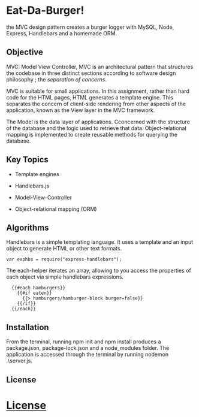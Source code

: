 # Eat-Da-Burger!

the MVC design pattern creates a burger logger with MySQL, Node, Express, Handlebars and a homemade ORM.

## Objective

MVC: Model View Controller, MVC is an architectural pattern that structures the codebase in three distinct sections according to software design philosophy ; the _separation of concerns_.  

MVC is suitable for small applications. In this assignment, rather than hard code for the HTML pages, HTML generates a template engine. This separates the concern of client-side rendering from other aspects of the application, known as the View layer in the MVC framework.

The Model is the data layer of applications. Cconcerned with the structure of the database and the logic used to retrieve that data. Object-relational mapping is implemented to create reusable methods for querying the database. 

## Key Topics

* Template engines

* Handlebars.js

* Model-View-Controller

* Object-relational mapping (ORM)   

## Algorithms

Handlebars is a simple templating language. It uses a template and an input object to generate HTML or other text formats.
```
var exphbs = require("express-handlebars");
```

The each-helper iterates an array, allowing to you access the properties of each object via simple handlebars expressions.
```
  {{#each hamburgers}}
    {{#if eaten}}
      {{> hamburgers/hamburger-block burger=false}}
    {{/if}}
  {{/each}}
```


## Installation

From the terminal, running npm init and npm install produces a package.json, package-lock.json and a node_modules folder. The application is accessed through the terminal by running nodemon .\server.js.

## License
[License](https://choosealicense.com/licenses/mit)
=======

